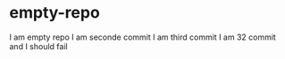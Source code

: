 # empty-repo
I am empty repo
I am seconde commit
I am third commit
I am 32 commit and I should fail
